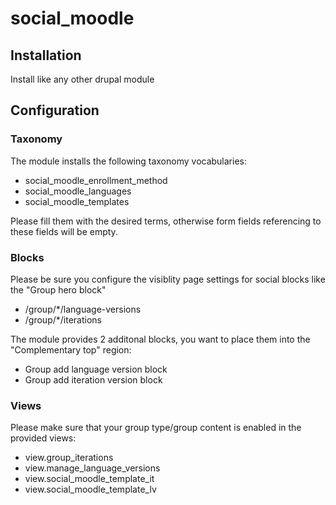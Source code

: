 # social_moodle

## Installation
Install like any other drupal module
## Configuration

### Taxonomy

The module installs the following taxonomy vocabularies:

- social_moodle_enrollment_method
- social_moodle_languages
- social_moodle_templates

Please fill them with the desired terms, otherwise form fields referencing to these fields will be empty.

### Blocks

Please be sure you configure the visiblity page settings for social blocks like the "Group hero block"
- /group/*/language-versions
- /group/*/iterations

The module provides 2 additonal blocks, you want to place them into the "Complementary top" region:
- Group add language version block
- Group add iteration version block

### Views

Please make sure that your group type/group content is enabled in the provided views:

- view.group_iterations
- view.manage_language_versions
- view.social_moodle_template_it
- view.social_moodle_template_lv


